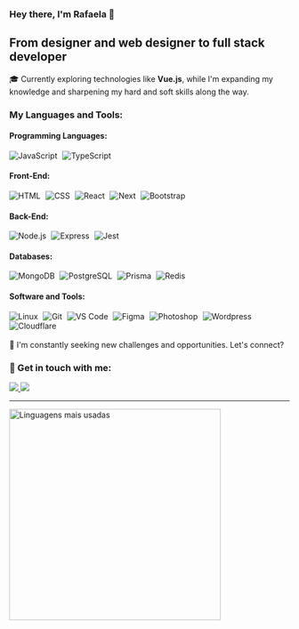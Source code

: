 ### Hey there, I'm Rafaela 👋
## From designer and web designer to full stack developer

🎓 Currently exploring technologies like <b>Vue.js</b>, while I'm expanding my knowledge and sharpening my hard and soft skills along the way.

### My Languages and Tools:

#### Programming Languages:
<div align="left">
  <img src="https://skills.thijs.gg/icons?i=js" alt="JavaScript">
  <img width="1" />
  <img src="https://skills.thijs.gg/icons?i=typescript" alt="TypeScript">
</div>

#### Front-End:
<div align="left">
  <img src="https://skills.thijs.gg/icons?i=html" alt="HTML">
  <img width="1" />
  <img src="https://skills.thijs.gg/icons?i=css" alt="CSS">
  <img width="1" />
  <img src="https://skills.thijs.gg/icons?i=react" alt="React">
  <img width="1" />
  <img src="https://skills.thijs.gg/icons?i=next" alt="Next">
  <img width="1" />
  <img src="https://skills.thijs.gg/icons?i=bootstrap" alt="Bootstrap">
</div>

#### Back-End:
<div align="left">
  <img src="https://skills.thijs.gg/icons?i=nodejs" alt="Node.js">
  <img width="1" />
  <img src="https://skills.thijs.gg/icons?i=express" alt="Express">
  <img width="1" />
  <img src="https://skills.thijs.gg/icons?i=jest" alt="Jest">
</div>

#### Databases:
<div align="left">
  <img src="https://skills.thijs.gg/icons?i=mongodb" alt="MongoDB">
  <img width="1" />
  <img src="https://skills.thijs.gg/icons?i=postgresql" alt="PostgreSQL">
  <img width="1" />
  <img src="https://skills.thijs.gg/icons?i=prisma" alt="Prisma">
  <img width="1" />
  <img src="https://skills.thijs.gg/icons?i=redis" alt="Redis">
</div>

#### Software and Tools:
<div align="left">
  <img src="https://skills.thijs.gg/icons?i=linux" alt="Linux">
  <img width="1" />
  <img src="https://skills.thijs.gg/icons?i=git" alt="Git">
  <img width="1" />
  <img src="https://skills.thijs.gg/icons?i=vscode" alt="VS Code">
  <img width="1" />
  <img src="https://skills.thijs.gg/icons?i=figma" alt="Figma">
  <img width="1" />
  <img src="https://skills.thijs.gg/icons?i=ps" alt="Photoshop">
  <img width="1" />
  <img src="https://skills.thijs.gg/icons?i=wordpress" alt="Wordpress">
  <img width="1" />
  <img src="https://skills.thijs.gg/icons?i=cloudflare" alt="Cloudflare">
  <img width="1" />
</div>

</br>
💬 I'm constantly seeking new challenges and opportunities. Let's connect?

### 📧 Get in touch with me:
<a href="mailto:raafanobre@gmail.com">
    <img src="https://img.shields.io/badge/Gmail-D14836?style=for-the-badge&logo=gmail&logoColor=white" />
</a>
<a href="https://www.linkedin.com/in/rafaela-nobre/">
    <img src="https://img.shields.io/badge/LinkedIn-0077B5?style=for-the-badge&logo=linkedin&logoColor=white" />
</a>

</br>

---

<img width="380em" alt="Linguagens mais usadas" src="https://github-readme-stats.vercel.app/api/top-langs/?username=rafaelanobre&layout=compact&theme=dracula"/>
